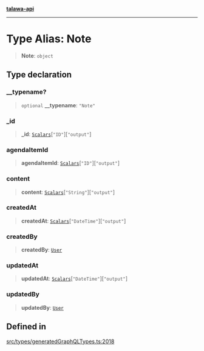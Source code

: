 [**talawa-api**](../../../README.md)

***

# Type Alias: Note

> **Note**: `object`

## Type declaration

### \_\_typename?

> `optional` **\_\_typename**: `"Note"`

### \_id

> **\_id**: [`Scalars`](Scalars.md)\[`"ID"`\]\[`"output"`\]

### agendaItemId

> **agendaItemId**: [`Scalars`](Scalars.md)\[`"ID"`\]\[`"output"`\]

### content

> **content**: [`Scalars`](Scalars.md)\[`"String"`\]\[`"output"`\]

### createdAt

> **createdAt**: [`Scalars`](Scalars.md)\[`"DateTime"`\]\[`"output"`\]

### createdBy

> **createdBy**: [`User`](User.md)

### updatedAt

> **updatedAt**: [`Scalars`](Scalars.md)\[`"DateTime"`\]\[`"output"`\]

### updatedBy

> **updatedBy**: [`User`](User.md)

## Defined in

[src/types/generatedGraphQLTypes.ts:2018](https://github.com/Suyash878/talawa-api/blob/f376d03c37e9acd046e7cc983947432c95f74442/src/types/generatedGraphQLTypes.ts#L2018)
